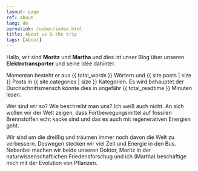 ```yaml
---
layout: page
ref: about
lang: de
permalink: /ueber/index.html
title: About us & the trip
tags: [About]
---
```


Hallo, wir sind **Moritz** und **Martha** und dies ist unser Blog über unseren **Elektrotransporter** und seine Idee dahinter.  

Momentan besteht er aus {{ total_words }} Wörtern und {{ site.posts | size }} Posts in {{ site.categories | size }} Kategorien. Es wird behauptet der Durchschnittsmensch könnte dies in ungefähr <span class="time">{{ total_readtime }}</span> Minuten lesen.  

Wer sind wir so? Wie beschreibt man uns? Ich weiß auch nicht.
An sich wollen wir der Welt zeigen, dass Fortbewegungsmittel auf fossilen Brennstoffen echt kacke sind und das es auch  mit regenerativen Energien geht. 

Wir sind um die dreißig und träumen immer noch davon die Welt zu verbessern. Deswegen stecken wir viel Zeit und Energie in den Bus. 
Nebenbei machen wir beide unseren Doktor, Moritz in der naturwissenschaftlichen Friedensforschug und ich (Martha) beschäftige mich mit der Evolution von Pflanzen.


